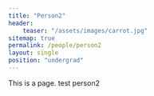 ```yaml
---
title: "Person2"
header:
    teaser: "/assets/images/carrot.jpg"
sitemap: true
permalink: /people/person2
layout: single
position: "undergrad"
---
```



This is a page. test person2
